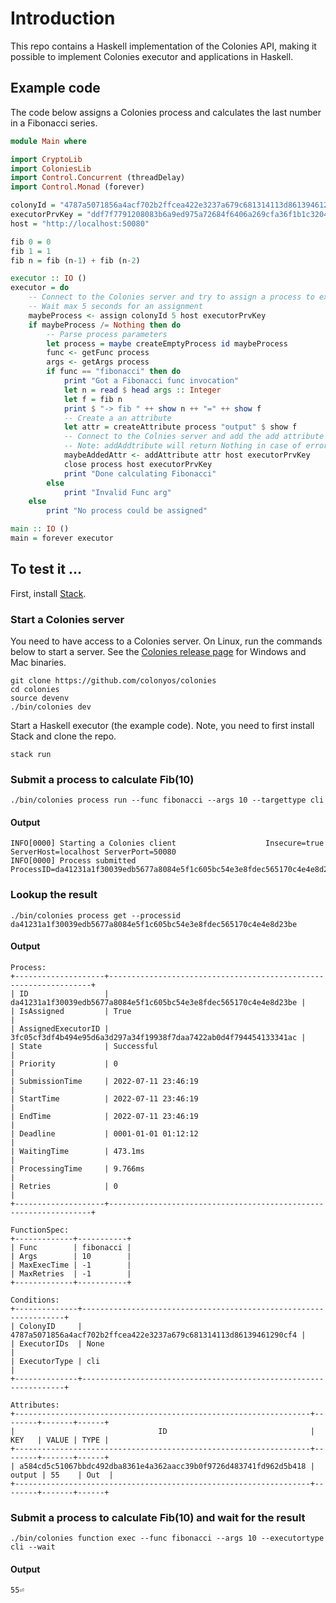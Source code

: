 # Introduction
This repo contains a Haskell implementation of the Colonies API, making it possible to implement Colonies executor and applications in Haskell.

## Example code
The code below assigns a Colonies process and calculates the last number in a Fibonacci series. 
```haskell
module Main where

import CryptoLib
import ColoniesLib
import Control.Concurrent (threadDelay)
import Control.Monad (forever)

colonyId = "4787a5071856a4acf702b2ffcea422e3237a679c681314113d86139461290cf4"
executorPrvKey = "ddf7f7791208083b6a9ed975a72684f6406a269cfa36f1b1c32045c0a71fff05"
host = "http://localhost:50080"

fib 0 = 0
fib 1 = 1
fib n = fib (n-1) + fib (n-2)

executor :: IO ()
executor = do
    -- Connect to the Colonies server and try to assign a process to execute from the job queue
    -- Wait max 5 seconds for an assignment 
    maybeProcess <- assign colonyId 5 host executorPrvKey
    if maybeProcess /= Nothing then do
        -- Parse process parameters
        let process = maybe createEmptyProcess id maybeProcess
        func <- getFunc process
        args <- getArgs process
        if func == "fibonacci" then do
            print "Got a Fibonacci func invocation"
            let n = read $ head args :: Integer
            let f = fib n 
            print $ "-> fib " ++ show n ++ "=" ++ show f
            -- Create a an attribute 
            let attr = createAttribute process "output" $ show f
            -- Connect to the Colnies server and add the add attribute to the process object
            -- Note: addAddtribute will return Nothing in case of error, else a Just Attribute
            maybeAddedAttr <- addAttribute attr host executorPrvKey
            close process host executorPrvKey 
            print "Done calculating Fibonacci"
        else
            print "Invalid Func arg"
    else 
        print "No process could be assigned"

main :: IO ()
main = forever executor 
```

## To test it ... 
First, install [Stack](https://docs.haskellstack.org/en/stable/README/). 

### Start a Colonies server 
You need to have access to a Colonies server. On Linux, run the commands below to start a server. See the [Colonies release page](https://github.com/colonyos/colonies/releases) for Windows and Mac binaries.

```console
git clone https://github.com/colonyos/colonies
cd colonies
source devenv
./bin/colonies dev
```

Start a Haskell executor (the example code). Note, you need to first install Stack and clone the repo.
```console
stack run
```

### Submit a process to calculate Fib(10)
```console
./bin/colonies process run --func fibonacci --args 10 --targettype cli
```
#### Output
```console
INFO[0000] Starting a Colonies client                    Insecure=true ServerHost=localhost ServerPort=50080
INFO[0000] Process submitted                             ProcessID=da41231a1f30039edb5677a8084e5f1c605bc54e3e8fdec565170c4e4e8d23be
```
### Lookup the result 
```console
./bin/colonies process get --processid da41231a1f30039edb5677a8084e5f1c605bc54e3e8fdec565170c4e4e8d23be
```

#### Output
```console
Process:
+--------------------+------------------------------------------------------------------+
| ID                 | da41231a1f30039edb5677a8084e5f1c605bc54e3e8fdec565170c4e4e8d23be |
| IsAssigned         | True                                                             |
| AssignedExecutorID | 3fc05cf3df4b494e95d6a3d297a34f19938f7daa7422ab0d4f794454133341ac |
| State              | Successful                                                       |
| Priority           | 0                                                                |
| SubmissionTime     | 2022-07-11 23:46:19                                              |
| StartTime          | 2022-07-11 23:46:19                                              |
| EndTime            | 2022-07-11 23:46:19                                              |
| Deadline           | 0001-01-01 01:12:12                                              |
| WaitingTime        | 473.1ms                                                          |
| ProcessingTime     | 9.766ms                                                          |
| Retries            | 0                                                                |
+--------------------+------------------------------------------------------------------+

FunctionSpec:
+-------------+-----------+
| Func        | fibonacci |
| Args        | 10        |
| MaxExecTime | -1        |
| MaxRetries  | -1        |
+-------------+-----------+

Conditions:
+--------------+------------------------------------------------------------------+
| ColonyID     | 4787a5071856a4acf702b2ffcea422e3237a679c681314113d86139461290cf4 |
| ExecutorIDs  | None                                                             |
| ExecutorType | cli                                                              |
+--------------+------------------------------------------------------------------+

Attributes:
+------------------------------------------------------------------+--------+-------+------+
|                                ID                                |  KEY   | VALUE | TYPE |
+------------------------------------------------------------------+--------+-------+------+
| a584cd5c51067bbdc492dba8361e4a362aacc39b0f9726d483741fd962d5b418 | output | 55    | Out  |
+------------------------------------------------------------------+--------+-------+------+
```

### Submit a process to calculate Fib(10) and wait for the result
```console
./bin/colonies function exec --func fibonacci --args 10 --executortype cli --wait
```

#### Output
```console
55⏎
```
